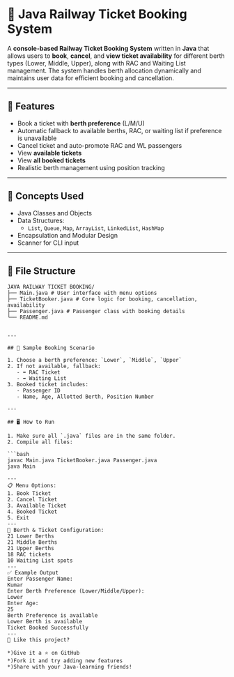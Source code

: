 # 🚆 Java Railway Ticket Booking System

A **console-based Railway Ticket Booking System** written in **Java** that allows users to **book**, **cancel**, and **view ticket availability** for different berth types (Lower, Middle, Upper), along with RAC and Waiting List management. The system handles berth allocation dynamically and maintains user data for efficient booking and cancellation.

---

## 🎯 Features

- Book a ticket with **berth preference** (L/M/U)
- Automatic fallback to available berths, RAC, or waiting list if preference is unavailable
- Cancel ticket and auto-promote RAC and WL passengers
- View **available tickets**
- View **all booked tickets**
- Realistic berth management using position tracking

---

## 🧠 Concepts Used

- Java Classes and Objects
- Data Structures:
  - `List`, `Queue`, `Map`, `ArrayList`, `LinkedList`, `HashMap`
- Encapsulation and Modular Design
- Scanner for CLI input

---

## 📁 File Structure

```
JAVA RAILWAY TICKET BOOKING/
├── Main.java # User interface with menu options
├── TicketBooker.java # Core logic for booking, cancellation, availability
├── Passenger.java # Passenger class with booking details
└── README.md


---

## 🧪 Sample Booking Scenario

1. Choose a berth preference: `Lower`, `Middle`, `Upper`
2. If not available, fallback:
   - ➡ RAC Ticket
   - ➡ Waiting List
3. Booked ticket includes:
   - Passenger ID
   - Name, Age, Allotted Berth, Position Number

---

## 🖥️ How to Run

1. Make sure all `.java` files are in the same folder.
2. Compile all files:

```bash
javac Main.java TicketBooker.java Passenger.java
java Main

---
📋 Menu Options:
1. Book Ticket
2. Cancel Ticket
3. Available Ticket
4. Booked Ticket
5. Exit
---
📌 Berth & Ticket Configuration:
21 Lower Berths
21 Middle Berths
21 Upper Berths
18 RAC tickets
10 Waiting List spots
---
✅ Example Output
Enter Passenger Name:
Kumar
Enter Berth Preference (Lower/Middle/Upper):
Lower
Enter Age:
25
Berth Preference is available
Lower Berth is available
Ticket Booked Successfully
---
🌟 Like this project?

*)Give it a ⭐ on GitHub
*)Fork it and try adding new features
*)Share with your Java-learning friends!

